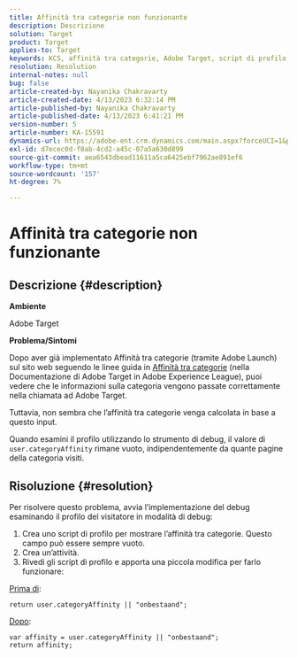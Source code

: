 ```yaml
---
title: Affinità tra categorie non funzionante
description: Descrizione
solution: Target
product: Target
applies-to: Target
keywords: KCS, affinità tra categorie, Adobe Target, script di profilo, user.categoryAffinity
resolution: Resolution
internal-notes: null
bug: false
article-created-by: Nayanika Chakravarty
article-created-date: 4/13/2023 6:32:14 PM
article-published-by: Nayanika Chakravarty
article-published-date: 4/13/2023 6:41:21 PM
version-number: 5
article-number: KA-15591
dynamics-url: https://adobe-ent.crm.dynamics.com/main.aspx?forceUCI=1&pagetype=entityrecord&etn=knowledgearticle&id=adf3bd7f-29da-ed11-a7c7-6045bd0067ea
exl-id: d7ecec0d-f8ab-4cd2-a45c-07a5a630d899
source-git-commit: aea6543dbead11611a5ca6425ebf7962ae891ef6
workflow-type: tm+mt
source-wordcount: '157'
ht-degree: 7%

---
```


# Affinità tra categorie non funzionante

## Descrizione {#description}


<b>Ambiente</b>

Adobe Target

<b>Problema/Sintomi</b>

Dopo aver già implementato Affinità tra categorie (tramite Adobe Launch) sul sito web seguendo le linee guida in [Affinità tra categorie](https://experienceleague.adobe.com/docs/target/using/audiences/visitor-profiles/category-affinity.html?lang=en) (nella Documentazione di Adobe Target in Adobe Experience League), puoi vedere che le informazioni sulla categoria vengono passate correttamente nella chiamata ad Adobe Target.

Tuttavia, non sembra che l’affinità tra categorie venga calcolata in base a questo input.

Quando esamini il profilo utilizzando lo strumento di debug, il valore di `user.categoryAffinity` rimane vuoto, indipendentemente da quante pagine della categoria visiti.


## Risoluzione {#resolution}


Per risolvere questo problema, avvia l’implementazione del debug esaminando il profilo del visitatore in modalità di debug:

1. Crea uno script di profilo per mostrare l’affinità tra categorie. Questo campo può essere sempre vuoto.
2. Crea un’attività.
3. Rivedi gli script di profilo e apporta una piccola modifica per farlo funzionare:


<u>Prima di</u>:


```
return user.categoryAffinity || "onbestaand";
```


<u>Dopo</u>:


```
var affinity = user.categoryAffinity || "onbestaand";
return affinity;
```
